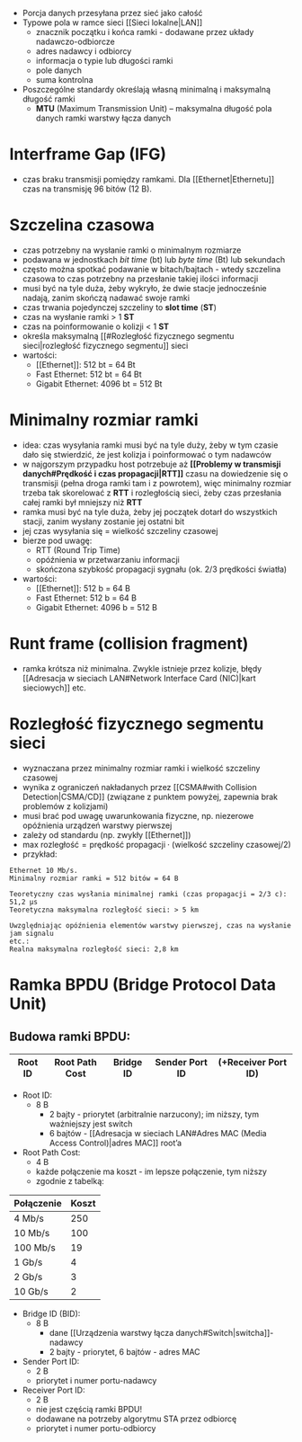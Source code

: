 - Porcja danych przesyłana przez sieć jako całość
- Typowe pola w ramce sieci [[Sieci lokalne|LAN]]
	- znacznik początku i końca ramki - dodawane przez układy nadawczo-odbiorcze
	- adres nadawcy i odbiorcy
	- informacja o typie lub długości ramki
	- pole danych
	- suma kontrolna
- Poszczególne standardy określają własną minimalną i maksymalną długość ramki
	- **MTU** (Maximum Transmission Unit) – maksymalna długość pola danych ramki warstwy łącza danych
# Interframe Gap (IFG)

 - czas braku transmisji pomiędzy ramkami. Dla [[Ethernet|Ethernetu]] czas na transmisję 96 bitów (12 B).
# Szczelina czasowa

- czas potrzebny na wysłanie ramki o minimalnym rozmiarze
- podawana w jednostkach *bit time* (bt) lub *byte time* (Bt) lub sekundach
- często można spotkać podawanie w bitach/bajtach - wtedy szczelina czasowa to czas potrzebny na przesłanie takiej ilości informacji
- musi być na tyle duża, żeby wykryło, że dwie stacje jednocześnie nadają, zanim skończą nadawać swoje ramki
- czas trwania pojedynczej szczeliny to **slot time** (**ST**)
- czas na wysłanie ramki > 1 **ST**
- czas na poinformowanie o kolizji < 1 **ST**
- określa maksymalną [[#Rozległość fizycznego segmentu sieci|rozległość fizycznego segmentu]] sieci
- wartości:
	- [[Ethernet]]: 512 bt = 64 Bt
	- Fast Ethernet: 512 bt = 64 Bt
	- Gigabit Ethernet: 4096 bt = 512 Bt
# Minimalny rozmiar ramki

- idea: czas wysyłania ramki musi być na tyle duży, żeby w tym czasie dało się stwierdzić, że jest kolizja i poinformować o tym nadawców
- w najgorszym przypadku host potrzebuje aż **[[Problemy w transmisji danych#Prędkość i czas propagacji|RTT]]** czasu na dowiedzenie się o transmisji (pełna droga ramki tam i z powrotem), więc minimalny rozmiar trzeba tak skorelować z **RTT** i rozległością sieci, żeby czas przesłania całej ramki był mniejszy niż **RTT**
- ramka musi być na tyle duża, żeby jej początek dotarł do wszystkich stacji, zanim wysłany zostanie jej ostatni bit
- jej czas wysyłania się = wielkość szczeliny czasowej
- bierze pod uwagę:
	- RTT (Round Trip Time)
	- opóźnienia w przetwarzaniu informacji
	- skończona szybkość propagacji sygnału (ok. 2/3 prędkości światła)
- wartości:
	- [[Ethernet]]: 512 b = 64 B
	- Fast Ethernet: 512 b = 64 B
	- Gigabit Ethernet: 4096 b = 512 B
# Runt frame (collision fragment)

- ramka krótsza niż minimalna. Zwykle istnieje przez kolizje, błędy [[Adresacja w sieciach LAN#Network Interface Card (NIC)|kart sieciowych]] etc.

# Rozległość fizycznego segmentu sieci
- wyznaczana przez minimalny rozmiar ramki i wielkość szczeliny czasowej
- wynika z ograniczeń nakładanych przez [[CSMA#with Collision Detection|CSMA/CD]] (związane z punktem powyżej, zapewnia brak problemów z kolizjami)
- musi brać pod uwagę uwarunkowania fizyczne, np. niezerowe opóźnienia urządzeń warstwy pierwszej
- zależy od standardu (np. zwykły [[Ethernet]])
- $\text{max rozległość} = \text{prędkość propagacji} \cdot (\text{wielkość szczeliny czasowej} / 2)$
- przykład:

```
Ethernet 10 Mb/s.
Minimalny rozmiar ramki = 512 bitów = 64 B

Teoretyczny czas wysłania minimalnej ramki (czas propagacji = 2/3 c): 51,2 μs
Teoretyczna maksymalna rozległość sieci: > 5 km

Uwzględniając opóźnienia elementów warstwy pierwszej, czas na wysłanie jam signalu
etc.:
Realna maksymalna rozległość sieci: 2,8 km
```

# Ramka BPDU (Bridge Protocol Data Unit)

## Budowa ramki BPDU:

| Root ID | Root Path Cost | Bridge ID | Sender Port ID | (+Receiver Port ID) |
| ------- | -------------- | --------- | -------------- | ------------------- |

- Root ID:
	- 8 B
		- 2 bajty - priorytet (arbitralnie narzucony); im niższy, tym ważniejszy jest switch
		- 6 bajtów - [[Adresacja w sieciach LAN#Adres MAC (Media Access Control)|adres MAC]] root’a
- Root Path Cost:
	- 4 B
	- każde połączenie ma koszt - im lepsze połączenie, tym niższy
	- zgodnie z tabelką:

| Połączenie | Koszt |
| ---------- | ----- |
| 4 Mb/s     | 250   |
| 10 Mb/s    | 100   |
| 100 Mb/s   | 19    |
| 1 Gb/s     | 4     |
| 2 Gb/s     | 3     |
| 10 Gb/s    | 2     |
- Bridge ID (BID):
	- 8 B
		- dane [[Urządzenia warstwy łącza danych#Switch|switcha]]-nadawcy
		- 2 bajty - priorytet, 6 bajtów - adres MAC
- Sender Port ID:
	- 2 B
	- priorytet i numer portu-nadawcy
- Receiver Port ID:
	- 2 B
	- nie jest częścią ramki BPDU!
	- dodawane na potrzeby algorytmu STA przez odbiorcę
	- priorytet i numer portu-odbiorcy